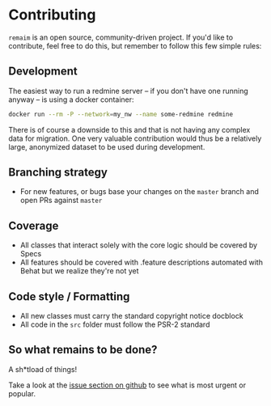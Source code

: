 Contributing
============

`remaim` is an open source, community-driven project. If you'd like to contribute,
feel free to do this, but remember to follow this few simple rules:

Development
-----------

The easiest way to run a redmine server – if you don't have one running anyway – is using a docker container:

```bash
docker run --rm -P --network=my_nw --name some-redmine redmine
```

There is of course a downside to this and that is not having any complex data for migration. One very valuable contribution would thus be a relatively large, anonymized dataset to be used during development.


Branching strategy
------------------

- For new features, or bugs base your changes on the `master` branch and open PRs against `master`

Coverage
--------

- All classes that interact solely with the core logic should be covered by Specs
- All features should be covered with .feature descriptions automated with Behat but we realize they're not yet

Code style / Formatting
-----------------------

- All new classes must carry the standard copyright notice docblock
- All code in the `src` folder must follow the PSR-2 standard


So what remains to be done?
---------------------------

A sh*tload of things!

Take a look at the [issue section on github](https://github.com/tentwentyfour/remaim/issues) to see what is most urgent or popular.
